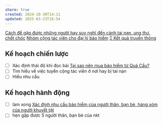 ```yaml
---
share: true
created: 2024-10-30T14:11
updated: 2025-03-23T16:54
---
```

[Cách để gặp được những người hay suy nghĩ đến cảnh tai nạn, ung thư, chết chóc](../T%C3%A0i%20li%E1%BB%87u/Ki%E1%BA%BFm%20kh%C3%A1ch/C%C3%A1ch%20%C4%91%E1%BB%83%20g%E1%BA%B7p%20%C4%91%C6%B0%E1%BB%A3c%20nh%E1%BB%AFng%20ng%C6%B0%E1%BB%9Di%20hay%20suy%20ngh%C4%A9%20%C4%91%E1%BA%BFn%20c%E1%BA%A3nh%20tai%20n%E1%BA%A1n,%20ung%20th%C6%B0,%20ch%E1%BA%BFt%20ch%C3%B3c.md)
[Nhóm cộng tác viên cho đại lý bảo hiểm](../T%C3%A0i%20li%E1%BB%87u/Ki%E1%BA%BFm%20kh%C3%A1ch/Nh%C3%B3m%20c%E1%BB%99ng%20t%C3%A1c%20vi%C3%AAn%20cho%20%C4%91%E1%BA%A1i%20l%C3%BD%20b%E1%BA%A3o%20hi%E1%BB%83m.md)
[Ξ Kết quả truyền thông](%CE%9E%20K%E1%BA%BFt%20qu%E1%BA%A3%20truy%E1%BB%81n%20th%C3%B4ng.md)

## Kế hoạch chiến lược
- [ ] Xác định thái độ khi đọc bài [Tại sao nên mua bảo hiểm từ Quả Cầu?](../../../../../%F0%9F%93%9CT%C3%A0i%20nguy%C3%AAn/Qu%C3%A0%20t%E1%BA%B7ng/B%E1%BA%A3o%20hi%E1%BB%83m/index.md)
- [ ] Tìm hiểu về việc tuyển cộng tác viên ở nơi hay bị tai nạn
- [ ] Hiểu nhu cầu 
## Kế hoạch hành động
- [ ] làm xong [Xác định nhu cầu bảo hiểm của người thân, bạn bè, hàng xóm của người khuyết tật](../Nghi%C3%AAn%20c%E1%BB%A9u%20ng%C6%B0%E1%BB%9Di%20d%C3%B9ng/Ng%C6%B0%E1%BB%9Di%20khuy%E1%BA%BFt%20t%E1%BA%ADt/X%C3%A1c%20%C4%91%E1%BB%8Bnh%20nhu%20c%E1%BA%A7u%20b%E1%BA%A3o%20hi%E1%BB%83m%20c%E1%BB%A7a%20ng%C6%B0%E1%BB%9Di%20th%C3%A2n,%20b%E1%BA%A1n%20b%C3%A8,%20h%C3%A0ng%20x%C3%B3m%20c%E1%BB%A7a%20ng%C6%B0%E1%BB%9Di%20khuy%E1%BA%BFt%20t%E1%BA%ADt.md)
- [ ] hẹn gặp được 5 người thân, bạn bè của nkt